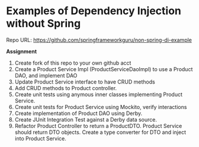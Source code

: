 # Examples of Dependency Injection without Spring

Repo URL: https://github.com/springframeworkguru/non-spring-di-example

**Assignment**
<ol>
<li>Create fork of this repo to your own github acct</li>
<li>Create a Product Service Impl (ProductServiceDaoImpl) to use a Product DAO, and implement DAO</li>
<li>Update Product Service interface to have CRUD methods</li>
<li>Add CRUD methods to Product controller. </li>
<li>Create unit tests using anymous inner classes implementing Product Service.</li>
<li>Create unit tests for Product Service using Mockito, verify interactions</li>
<li>Create implementation of Product DAO using Derby.</li>
<li>Create JUnit Integration Test against a Derby data source.</li>
<li>Refactor Product Controller to return a ProductDTO. Product Service should return DTO objects. Create a type converter for DTO and inject into Product Service.</li>
</ol>
